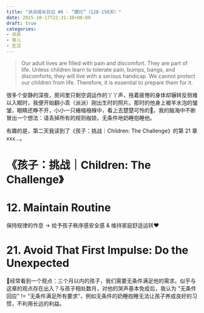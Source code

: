 ```yaml
---
title: "派派成长日记 #6 - “摆烂”（120-150天）"
date: 2025-10-17T22:31:38+08:00
draft: true
categories:
- 派派
- 育儿
- 生活
---
```


> Our adult lives are filled with pain and discomfort. They are part of life. Unless children learn to tolerate pain, bumps, bangs, and discomforts, they will live with a serious handicap. We cannot protect our children from life. Therefore, it is essential to prepare them for it.

很多个安静的深夜，房间里只剩空调运作的丫丫声，拖着疲倦的身体却辗转反侧难以入眠时，我便开始翻小乖（派派）刚出生时的照片。那时的他身上被羊水泡的皱皱，眼睛还睁不开，小小一只蜷缩襁褓中，看上去楚楚可怜的🥺。我的脑海中不断冒出一个想法：请丢掉所有的规则枷锁，无条件地奶睡抱睡他。

有趣的是，第二天我读到了《孩子：挑战｜Children: The Challenge》的第 21 章 xxx…。


# 《孩子：挑战｜Children: The Challenge》

# 12. Maintain Routine

保持规律的作息 -> 给予孩子秩序感安全感 & 维持家庭舒适运转♥️

# 21. Avoid That First Impulse: Do the Unexpected

🤔经常看到一个观点：三个月以内的孩子，我们需要无条件满足他的需求。似乎与这章的观点存在出入？与孩子相处数月，对他的哭声基本免疫后，我认为 "无条件回应" != "无条件满足所有要求"，例如无条件的奶睡抱睡无法让孩子养成良好的习惯，不利用长远的利益。

